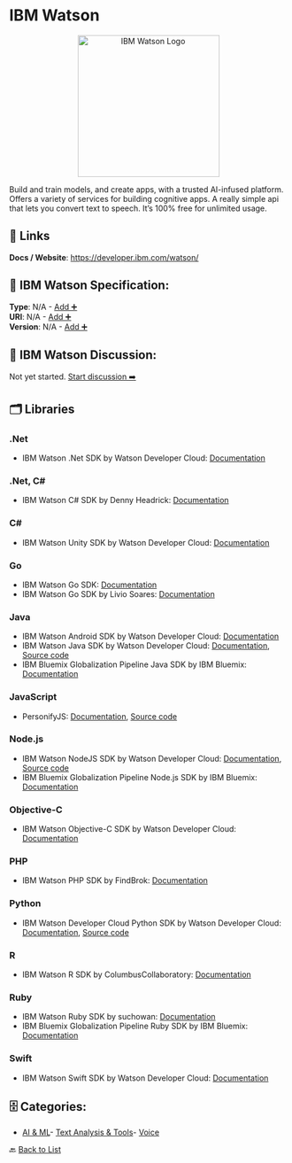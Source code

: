 # IBM Watson
<p align="center">
    <img width="256" src="https://raw.githubusercontent.com/apis-list/apis-list/main/apis/ibm-watson/logo_256x256.png" alt="IBM Watson Logo"/>
</p>
Build and train models, and create apps, with a trusted AI-infused platform. Offers a variety of services for building cognitive apps.
A really simple api that lets you convert text to speech. It’s 100% free for unlimited usage.

##  🔗 Links
**Docs / Website**: https://developer.ibm.com/watson/

## 🧬 IBM Watson Specification:
**Type**: N/A - [Add ➕](https://github.com/apis-list/apis-list/edit/main/apis/ibm-watson/ibm-watson.yaml)  
**URI**: N/A - [Add ➕](https://github.com/apis-list/apis-list/edit/main/apis/ibm-watson/ibm-watson.yaml)  
**Version**: N/A - [Add ➕](https://github.com/apis-list/apis-list/edit/main/apis/ibm-watson/ibm-watson.yaml)

## 💬 IBM Watson Discussion:
Not yet started. [Start discussion ➡️](https://github.com/apis-list/apis-list/discussions/new)

## 🗂️ Libraries
### .Net
- IBM Watson .Net SDK by Watson Developer Cloud: [Documentation](https://github.com/watson-developer-cloud/dotnet-standard-sdk)
### .Net, C#
- IBM Watson C# SDK by Denny Headrick: [Documentation](https://github.com/dennyboy/WatsonCSharp)
### C#
- IBM Watson Unity SDK by Watson Developer Cloud: [Documentation](https://github.com/watson-developer-cloud/unity-sdk)
### Go
- IBM Watson Go SDK: [Documentation](https://github.com/watson-developer-cloud/go-sdk)
- IBM Watson Go SDK by Livio Soares: [Documentation](https://github.com/liviosoares/go-watson-sdk)
### Java
- IBM Watson Android SDK by Watson Developer Cloud: [Documentation](https://github.com/watson-developer-cloud/android-sdk)
- IBM Watson Java SDK by Watson Developer Cloud: [Documentation](http://mvnrepository.com/artifact/com.ibm.watson.developer_cloud/java-sdk), [Source code](https://github.com/watson-developer-cloud/java-sdk)
-  IBM Bluemix Globalization Pipeline Java SDK by IBM Bluemix: [Documentation](https://developer.ibm.com/open/ibm-bluemix-globalization-pipeline-service/java-sdk/)
### JavaScript
- PersonifyJS: [Documentation](http://personifyjs.github.io/), [Source code](https://github.com/PersonifyJS/personify.js)
### Node.js
- IBM Watson NodeJS SDK by Watson Developer Cloud: [Documentation](https://www.npmjs.com/package/watson-developer-cloud), [Source code](https://github.com/watson-developer-cloud/node-sdk)
- IBM Bluemix Globalization Pipeline Node.js SDK by IBM Bluemix: [Documentation](https://developer.ibm.com/open/ibm-bluemix-globalization-pipeline-service/node-js-sdk/)
### Objective-C
- IBM Watson Objective-C SDK by Watson Developer Cloud: [Documentation](https://github.com/watson-developer-cloud/ios-sdk)
### PHP
- IBM Watson PHP SDK by FindBrok: [Documentation](https://github.com/findbrok/php-watson-api-bridge)
### Python
- IBM Watson Developer Cloud Python SDK by Watson Developer Cloud: [Documentation](https://pypi.python.org/pypi/watson-developer-cloud), [Source code](https://github.com/watson-developer-cloud/python-sdk)
### R
- IBM Watson R SDK by ColumbusCollaboratory: [Documentation](https://github.com/ColumbusCollaboratory/cognizer)
### Ruby
- IBM Watson Ruby SDK by suchowan: [Documentation](https://github.com/suchowan/watson-api-client)
- IBM Bluemix Globalization Pipeline Ruby SDK by IBM Bluemix: [Documentation](https://developer.ibm.com/open/ibm-bluemix-globalization-pipeline-service/ruby-sdk/)
### Swift
- IBM Watson Swift SDK by Watson Developer Cloud: [Documentation](https://github.com/watson-developer-cloud/swift-sdk)


## 🗄️ Categories:
- [AI & ML](https://github.com/apis-list/apis-list#ai--ml-)- [Text Analysis & Tools](https://github.com/apis-list/apis-list#text-analysis--tools-)- [Voice](https://github.com/apis-list/apis-list#voice-)

🔙  [Back to List](https://github.com/apis-list/apis-list)
